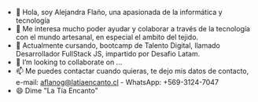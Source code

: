 - 👋 Hola, soy Alejandra Flaño, una apasionada de la informática y tecnología
- 👀 Me interesa mucho poder ayudar y colaborar a través de la tecnología con el mundo artesanal, en especial el ambito del tejido.
- 🌱 Actualmente cursando, bootcamp de Talento Digital, llamado Desarrollador FullStack JS, impartido por Desafio Latam.
- 💞️ I’m looking to collaborate on ...
- 📫 Me puedes contactar cuando quieras, te dejo mis datos de contacto, e-mail: aflanog@latiaencanto.cl - WhatsApp: +569-3124-7047 
- 😄 Dime "La Tía Encanto"


<!---
LTEAdmin/LTEAdmin is a ✨ special ✨ repository because its `README.md` (this file) appears on your GitHub profile.
You can click the Preview link to take a look at your changes.
- ⚡ Fun fact: ...
--->
